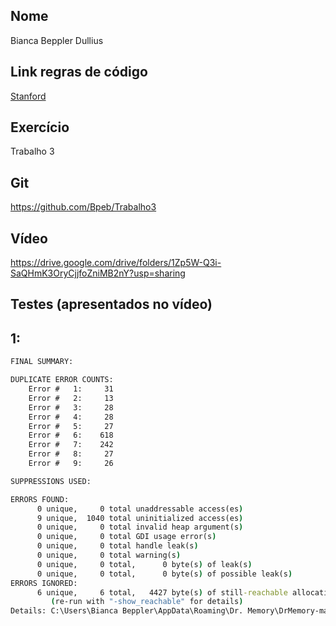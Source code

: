 
## **Nome**
Bianca Beppler Dullius

## **Link regras de código**

[Stanford](https://web.stanford.edu/class/cs106b/resources/style_guide.html) 

## **Exercício**

Trabalho 3

## **Git**

https://github.com/Bpeb/Trabalho3

## **Vídeo**

https://drive.google.com/drive/folders/1Zp5W-Q3i-SaQHmK3OryCjjfoZniMB2nY?usp=sharing

## **Testes (apresentados no vídeo)**

## 1:

```cmd
FINAL SUMMARY:

DUPLICATE ERROR COUNTS:
	Error #   1:     31
	Error #   2:     13
	Error #   3:     28
	Error #   4:     28
	Error #   5:     27
	Error #   6:    618
	Error #   7:    242
	Error #   8:     27
	Error #   9:     26

SUPPRESSIONS USED:

ERRORS FOUND:
      0 unique,     0 total unaddressable access(es)
      9 unique,  1040 total uninitialized access(es)
      0 unique,     0 total invalid heap argument(s)
      0 unique,     0 total GDI usage error(s)
      0 unique,     0 total handle leak(s)
      0 unique,     0 total warning(s)
      0 unique,     0 total,      0 byte(s) of leak(s)
      0 unique,     0 total,      0 byte(s) of possible leak(s)
ERRORS IGNORED:
      6 unique,     6 total,   4427 byte(s) of still-reachable allocation(s)
         (re-run with "-show_reachable" for details)
Details: C:\Users\Bianca Beppler\AppData\Roaming\Dr. Memory\DrMemory-main.exe.23328.000\results.txt

```
